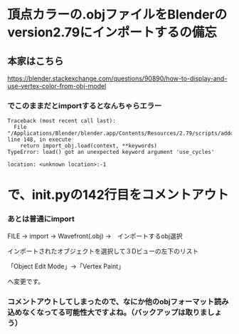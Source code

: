 # 頂点カラーの.objファイルをBlenderのversion2.79にインポートするの備忘

## 本家はこちら

https://blender.stackexchange.com/questions/90890/how-to-display-and-use-vertex-color-from-obj-model

### でこのままだとimportするとなんちゃらエラー

    Traceback (most recent call last):
      File "/Applications/Blender/blender.app/Contents/Resources/2.79/scripts/addons/io_scene_obj/__init__.py", line 148, in execute
        return import_obj.load(context, **keywords)
    TypeError: load() got an unexpected keyword argument 'use_cycles'
    
    location: <unknown location>:-1







# で、__init__.pyの142行目をコメントアウト

### あとは普通にimport

FILE → import → Wavefront(.obj) →　インポートするobj選択

インポートされたオブジェクトを選択して３Dビューの左下のリスト

「Object Edit Mode」→「Vertex Paint」

へ変更です。

### コメントアウトしてしまったので、なにか他のobjフォーマット読み込めなくなってる可能性大ですよね。（バックアップは取りましょう）
